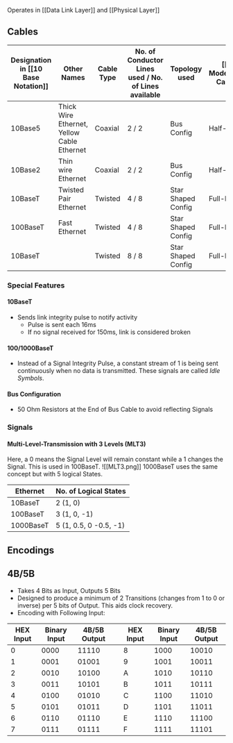 Operates in [[Data Link Layer]] and [[Physical Layer]]

## Cables

| Designation in [[10 Base Notation]] | Other Names | Cable Type | No. of Conductor Lines used / No. of  Lines available | Topology used | [[Duplex Modes\|Duplex]] Capabilities | Max Length |  | Notes |
| ---- | ---- | ---- | ---- | ---- | ---- | ---- | ---- | ---- |
| 10Base5 | Thick Wire Ethernet, Yellow Cable Ethernet | Coaxial | 2 / 2 | Bus Config | Half-Duplex | 500 m |   |  |
| 10Base2 | Thin wire Ethernet | Coaxial | 2 / 2 | Bus Config | Half-Duplex | 185 m |  |  |
| 10BaseT | Twisted Pair Ethernet | Twisted | 4 / 8 | Star Shaped Config | Full-Duplex | 100 m |  |  |
| 100BaseT | Fast Ethernet | Twisted | 4 / 8 | Star Shaped Config | Full-Duplex | 100 m |  |  |
| 10BaseT |  | Twisted | 8 / 8 | Star Shaped Config | Full-Duplex | 100 m |  |  |

### Special Features

#### 10BaseT
- Sends link integrity pulse to notify activity
	- Pulse is sent each 16ms
	- If no signal received for 150ms, link is considered broken

#### 100/1000BaseT
- Instead of a Signal Integrity Pulse, a constant stream of 1 is being sent continuously when no data is transmitted. These signals are called _Idle Symbols_.

#### Bus Configuration
- 50 Ohm Resistors at the End of Bus Cable to avoid reflecting Signals

### Signals
#### Multi-Level-Transmission with 3 Levels (MLT3)
Here, a 0 means the Signal Level will remain constant while a 1 changes the Signal. This is used in 100BaseT.
![[MLT3.png]]
1000BaseT uses the same concept but with 5 logical States.

| Ethernet | No. of Logical States |
| ---- | ---- |
| 10BaseT | 2 (1, 0) |
| 100BaseT | 3 (1, 0, -1) |
| 1000BaseT | 5 (1, 0.5, 0 -0.5, -1) |

## Encodings
## 4B/5B
- Takes 4 Bits as Input, Outputs 5 Bits
- Designed to produce a minimum of 2 Transitions (changes from 1 to 0 or inverse) per 5 bits of Output. This aids clock recovery.
- Encoding with Following Input:

| HEX Input | Binary Input | 4B/5B Output |  | HEX Input | Binary Input | 4B/5B Output |
| ---- | ---- | ---- | ---- | ---- | ---- | ---- |
| 0 | 0000 | 11110 |  | 8 | 1000 | 10010 |
| 1 | 0001 | 01001 |  | 9 | 1001 | 10011 |
| 2 | 0010 | 10100 |  | A | 1010 | 10110 |
| 3 | 0011 | 10101 |  | B | 1011 | 10111 |
| 4 | 0100 | 01010 |  | C | 1100 | 11010 |
| 5 | 0101 | 01011 |  | D | 1101 | 11011 |
| 6 | 0110 | 01110 |  | E | 1110 | 11100 |
| 7 | 0111 | 01111 |  | F | 1111 | 11101 |

